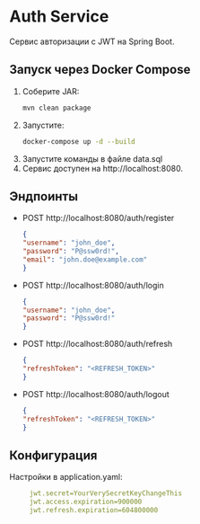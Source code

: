 # Auth Service

Сервис авторизации с JWT на Spring Boot.

## Запуск через Docker Compose

1. Соберите JAR:
   ```bash
   mvn clean package
2. Запустите:
    ```bash
    docker-compose up -d --build
3. Запустите команды в файле data.sql
4. Сервис доступен на http://localhost:8080.

## Эндпоинты

- POST http://localhost:8080/auth/register
    ```json
    { 
    "username": "john_doe",
    "password": "P@ssw0rd!",
    "email": "john.doe@example.com" 
    }
- POST http://localhost:8080/auth/login
    ```json
    {
    "username": "john_doe",
    "password": "P@ssw0rd!"
    }
- POST http://localhost:8080/auth/refresh
    ```json
    {
    "refreshToken": "<REFRESH_TOKEN>"
    }
- POST http://localhost:8080/auth/logout
    ```json
    {
    "refreshToken": "<REFRESH_TOKEN>"
    }

## Конфигурация
Настройки в application.yaml:
   ```yaml
        jwt.secret=YourVerySecretKeyChangeThis
        jwt.access.expiration=900000
        jwt.refresh.expiration=604800000
